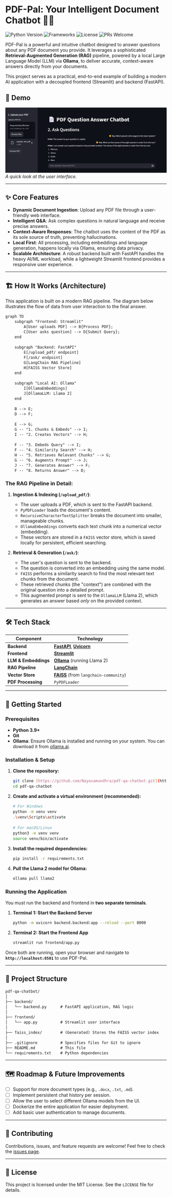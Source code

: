 # PDF-Pal: Your Intelligent Document Chatbot 📄🤖

![Python Version](https://img.shields.io/badge/python-3.9+-blue.svg)
![Frameworks](https://img.shields.io/badge/Frameworks-FastAPI%20%7C%20Streamlit-green)
![License](https://img.shields.io/badge/License-MIT-yellow.svg)
![PRs Welcome](https://img.shields.io/badge/PRs-welcome-brightgreen.svg)

PDF-Pal is a powerful and intuitive chatbot designed to answer questions about any PDF document you provide. It leverages a sophisticated **Retrieval-Augmented Generation (RAG)** pipeline, powered by a local Large Language Model (LLM) via **Ollama**, to deliver accurate, context-aware answers directly from your documents.

This project serves as a practical, end-to-end example of building a modern AI application with a decoupled frontend (Streamlit) and backend (FastAPI).

## 🎥 Demo


![PDF-Pal Demo](./docs/demo.jpg)
*A quick look at the user interface.*

---

## ✨ Core Features

* **Dynamic Document Ingestion**: Upload any PDF file through a user-friendly web interface.
* **Intelligent Q&A**: Ask complex questions in natural language and receive precise answers.
* **Context-Aware Responses**: The chatbot uses the content of the PDF as its sole source of truth, preventing hallucinations.
* **Local First**: All processing, including embeddings and language generation, happens locally via Ollama, ensuring data privacy.
* **Scalable Architecture**: A robust backend built with FastAPI handles the heavy AI/ML workload, while a lightweight Streamlit frontend provides a responsive user experience.

---

## 🏗️ How It Works (Architecture)

This application is built on a modern RAG pipeline. The diagram below illustrates the flow of data from user interaction to the final answer.

```mermaid
graph TD
    subgraph "Frontend: Streamlit"
        A[User uploads PDF] --> B{Process PDF};
        C[User asks question] --> D{Submit Query};
    end

    subgraph "Backend: FastAPI"
        E[/upload_pdf/ endpoint]
        F[/ask/ endpoint]
        G[LangChain RAG Pipeline]
        H[FAISS Vector Store]
    end

    subgraph "Local AI: Ollama"
        I[OllamaEmbeddings]
        J[OllamaLLM: Llama 2]
    end

    B --> E;
    D --> F;

    E --> G;
    G -- "1. Chunks & Embeds" --> I;
    I -- "2. Creates Vectors" --> H;

    F -- "3. Embeds Query" --> I;
    F -- "4. Similarity Search" --> H;
    H -- "5. Retrieves Relevant Chunks" --> G;
    G -- "6. Augments Prompt" --> J;
    J -- "7. Generates Answer" --> F;
    F -- "8. Returns Answer" --> D;

```

### The RAG Pipeline in Detail:

1.  **Ingestion & Indexing (`/upload_pdf/`)**:
    * The user uploads a PDF, which is sent to the FastAPI backend.
    * `PyPDFLoader` loads the document's content.
    * `RecursiveCharacterTextSplitter` breaks the document into smaller, manageable chunks.
    * `OllamaEmbeddings` converts each text chunk into a numerical vector (embedding).
    * These vectors are stored in a `FAISS` vector store, which is saved locally for persistent, efficient searching.

2.  **Retrieval & Generation (`/ask/`)**:
    * The user's question is sent to the backend.
    * The question is converted into an embedding using the same model.
    * `FAISS` performs a similarity search to find the most relevant text chunks from the document.
    * These retrieved chunks (the "context") are combined with the original question into a detailed prompt.
    * This augmented prompt is sent to the `OllamaLLM` (Llama 2), which generates an answer based *only* on the provided context.

---

## 🛠️ Tech Stack

| Component         | Technology                                                                                                    |
| ----------------- | ------------------------------------------------------------------------------------------------------------- |
| **Backend** | [**FastAPI**](https://fastapi.tiangolo.com/), [**Uvicorn**](https://www.uvicorn.org/)                           |
| **Frontend** | [**Streamlit**](https://streamlit.io/)                                                                        |
| **LLM & Embeddings** | [**Ollama**](https://ollama.ai/) (running Llama 2)                                                            |
| **RAG Pipeline** | [**LangChain**](https://www.langchain.com/)                                                                   |
| **Vector Store** | [**FAISS**](https://github.com/facebookresearch/faiss) (from `langchain-community`)                             |
| **PDF Processing**| `PyPDFLoader`                                                                                                 |

---

## 🚀 Getting Started

### Prerequisites

* **Python 3.9+**
* **Git**
* **Ollama**: Ensure Ollama is installed and running on your system. You can download it from [ollama.ai](https://ollama.ai/).

### Installation & Setup

1.  **Clone the repository:**
    ```bash
    git clone [https://github.com/Nayasamundhra/pdf-qa-chatbot.git](https://github.com/Nayasamundhra/pdf-qa-chatbot.git)
    cd pdf-qa-chatbot
    ```

2.  **Create and activate a virtual environment (recommended):**
    ```bash
    # For Windows
    python -m venv venv
    .\venv\Scripts\activate

    # For macOS/Linux
    python3 -m venv venv
    source venv/bin/activate
    ```

3.  **Install the required dependencies:**
    ```bash
    pip install -r requirements.txt
    ```

4.  **Pull the Llama 2 model for Ollama:**
    ```bash
    ollama pull llama2
    ```

### Running the Application

You must run the backend and frontend in **two separate terminals**.

1.  **Terminal 1: Start the Backend Server**
    ```bash
    python -m uvicorn backend.backend:app --reload --port 8000
    ```

2.  **Terminal 2: Start the Frontend App**
    ```bash
    streamlit run frontend/app.py
    ```

Once both are running, open your browser and navigate to **`http://localhost:8501`** to use PDF-Pal.

---

## 📂 Project Structure

```
pdf-qa-chatbot/
│
├── backend/
│   └── backend.py      # FastAPI application, RAG logic
│
├── frontend/
│   └── app.py          # Streamlit user interface
│
├── faiss_index/        # (Generated) Stores the FAISS vector index
│
├── .gitignore          # Specifies files for Git to ignore
├── README.md           # This file
└── requirements.txt    # Python dependencies
```

---

## 🗺️ Roadmap & Future Improvements

-   [ ] Support for more document types (e.g., `.docx`, `.txt`, `.md`).
-   [ ] Implement persistent chat history per session.
-   [ ] Allow the user to select different Ollama models from the UI.
-   [ ] Dockerize the entire application for easier deployment.
-   [ ] Add basic user authentication to manage documents.

---

## 🤝 Contributing

Contributions, issues, and feature requests are welcome! Feel free to check the [issues page](https://github.com/YourUsername/pdf-qa-chatbot/issues).

---

## 📜 License

This project is licensed under the MIT License. See the `LICENSE` file for details.